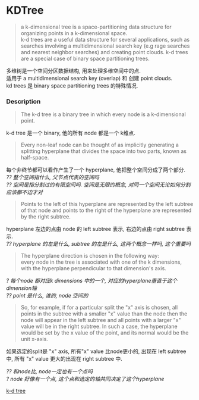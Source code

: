 ﻿KDTree
==

> a k-dimensional tree is a space-partitioning data structure for organizing points in a k-dimensional space.  
> k-d trees are a useful data structure for several applications, 
> such as searches involving a multidimensional search key (e.g rage searches and nearest neighbor searches) 
> and creating point clouds. 
> k-d trees are a special case of binary space partitioning trees.  

多维树是一个空间分区数据结构, 用来处理多维空间中的点.  
适用于 a multidimensional search key (overlap) 和 创建 point clouds.  
kd trees 是 binary space partitioning trees 的特殊情况.  

### Description

> The k-d tree is a binary tree in which every node is a k-dimensional point.  

k-d tree 是一个 binary, 他的所有 node 都是一个 k维点.  

> Every non-leaf node can be thought of as implicitly generating a splitting hyperplane that 
> divides the space into two parts,  known as half-space.  

每个非终节都可以看作产生了一个 hyperplane, 他把整个空间分成了两个部分.  
_?? 整个空间指什么, 父节点代表的空间吗_  
_?? 空间是指分割过的有限空间吗. 空间是无限的概念, 对同一个空间无论如何分割应该都不边才对_  

> Points to the left of this hyperplane are represented by the left subtree of that node 
> and points to the right of the hyperplane are represented by the right subtree.  

hyperplane 左边的点由 node 的 left subtree 表示, 右边的点由 right subtree 表示.  
_?? hyperplane 的左是什么, subtree 的左是什么, 这两个概念一样吗, 这个重要吗_  

> The hyperplane direction is chosen in the following way:  
> every node in the tree is associated with one of the k dimensions, 
> with the hyperplane perpendicular to that dimension's axis.  

_? 每个node 都对应k dimensions 中的一个, 对应的hyperplane垂直于这个dimension轴_  
_?? point 是什么, 谁的, node 空间的_  

> So, for example, if for a particular split the "x" axis is chosen, 
> all points in the subtree with a smaller "x" value than the node then the node will appear 
> in the left subtree and all points with a larger "x" value will be in the right subtree. 
> In such a case, the hyperplane would be set by the x value of the point, and its normal 
> would be the unit x-axis.  

如果选定的split是 "x" axis, 所有"x" value 比node更小的, 出现在 left subtree 中, 所有 "x" value 更大的出现在
right subtree 中.  

_?? 和node比, node一定也有一个点吗_  
_? node 好像有一个点, 这个点和选定的轴共同决定了这个hyperplane_  





[k-d tree](https://en.wikipedia.org/wiki/K-d_tree)  